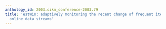 ```yaml
---
anthology_id: 2003.cikm_conference-2003.79
title: 'estWin: adaptively monitoring the recent change of frequent itemsets over
  online data streams'
---
```

